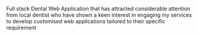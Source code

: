 Full stack Dental Web Application that has attracted considerable attention from local dentist who have shown a keen interest in engaging my services to develop customised web applications tailored to their specific requirement
